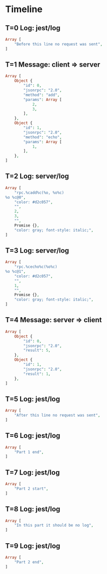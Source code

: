 # Timeline

## T=0 Log: jest/log

```php
Array [
    "Before this line no request was sent",
]
```

## T=1 Message: client => server

```php
Array [
    Object {
        "id": 0,
        "jsonrpc": "2.0",
        "method": "add",
        "params": Array [
            2,
            3,
        ],
    },
    Object {
        "id": 1,
        "jsonrpc": "2.0",
        "method": "echo",
        "params": Array [
            1,
        ],
    },
]
```

## T=2 Log: server/log

```php
Array [
    "rpc.%cadd%c(%o, %o%c)
%o %c@0",
    "color: #d2c057",
    "",
    2,
    3,
    "",
    Promise {},
    "color: gray; font-style: italic;",
]
```

## T=3 Log: server/log

```php
Array [
    "rpc.%cecho%c(%o%c)
%o %c@1",
    "color: #d2c057",
    "",
    1,
    "",
    Promise {},
    "color: gray; font-style: italic;",
]
```

## T=4 Message: server => client

```php
Array [
    Object {
        "id": 0,
        "jsonrpc": "2.0",
        "result": 5,
    },
    Object {
        "id": 1,
        "jsonrpc": "2.0",
        "result": 1,
    },
]
```

## T=5 Log: jest/log

```php
Array [
    "After this line no request was sent",
]
```

## T=6 Log: jest/log

```php
Array [
    "Part 1 end",
]
```

## T=7 Log: jest/log

```php
Array [
    "Part 2 start",
]
```

## T=8 Log: jest/log

```php
Array [
    "In this part it should be no log",
]
```

## T=9 Log: jest/log

```php
Array [
    "Part 2 end",
]
```
